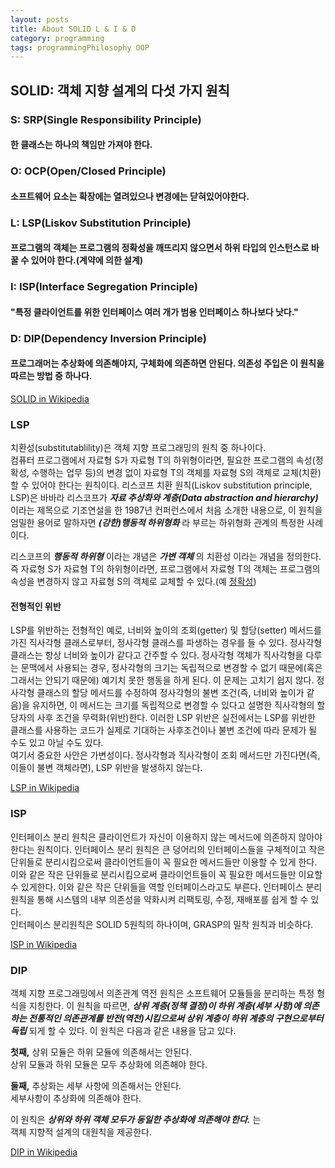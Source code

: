 ```yaml
---
layout: posts
title: About SOLID L & I & D
category: programming
tags: programmingPhilosophy OOP
---
```


## SOLID: 객체 지향 설계의 다섯 가지 원칙

### S: SRP(Single Responsibility Principle)
#### 한 클래스는 하나의 책임만 가져야 한다.

### O: OCP(Open/Closed Principle)
#### 소프트웨어 요소는 확장에는 열려있으나 변경에는 닫혀있어야한다.  

### L: LSP(Liskov Substitution Principle)
#### 프로그램의 객체는 프로그램의 정확성을 깨뜨리지 않으면서 하위 타입의 인스턴스로 바꿀 수 있어야 한다.(계약에 의한 설계)

### I: ISP(Interface Segregation Principle)
#### "특정 클라이언트를 위한 인터페이스 여러 개가 범용 인터페이스 하나보다 낫다."  

### D: DIP(Dependency Inversion Principle)
#### 프로그래머는 추상화에 의존해야지, 구체화에 의존하면 안된다. 의존성 주입은 이 원칙을 따르는 방법 중 하나다. 

[SOLID in Wikipedia](https://ko.wikipedia.org/wiki/SOLID_(%EA%B0%9D%EC%B2%B4_%EC%A7%80%ED%96%A5_%EC%84%A4%EA%B3%84))


### LSP  
치환성(substitutablility)은 객체 지향 프로그래밍의 원칙 중 하나이다.  
컴퓨터 프로그램에서 자료형 S가 자료형 T의 하위형이라면, 필요한 프로그램의 속성(정확성, 수행하는 업무 등)의 변경 없이 자료형 T의 객체를 자료형 S의 객체로 교체(치환)할 수 있어야 한다는 원칙이다. 리스코프 치환 원칙(Liskov substitution principle, LSP)은 바바라 리스코프가 __*자료 추상화와 계층(Data abstraction and hierarchy)*__ 이라는 제목으로 기조연설을 한 1987년 컨퍼런스에서 처음 소개한 내용으로, 이 원칙을 엄밀한 용어로 말하자면 __*(강한)행동적 하위형화*__ 라 부르는 하위형화 관계의 특정한 사례이다.  

리스코프의 __*행동적 하위형*__ 이라는 개념은 __*가변 객체*__ 의 치환성 이라는 개념을 정의한다. 즉 자료형 S가 자료형 T의 하위형이라면, 프로그램에서 자료형 T의 객체는 프로그램의 속성을 변경하지 않고 자료형 S의 객체로 교체할 수 있다.(예 [정확성](https://en.wikipedia.org/wiki/Correctness_(computer_science)))  

#### 전형적인 위반  
LSP를 위반하는 전형적인 예로, 너비와 높이의 조회(getter) 및 할당(setter) 메서드를 가진 직사각형 클래스로부터, 정사각형 클래스를 파생하는 경우를 들 수 있다. 정사각형 클래스는 항상 너비와 높이가 같다고 간주할 수 있다. 정사각형 객체가 직사각형을 다루는 문맥에서 사용되는 경우, 정사각형의 크기는 독립적으로 변경할 수 없기 때문에(혹은 그래서는 안되기 때문에) 예기치 못한 행동을 하게 된다. 이 문제는 고치기 쉽지 않다. 정사각형 클래스의 할당 메서드를 수정하여 정사각형의 불변 조건(즉, 너비와 높이가 같음)을 유지하면, 이 메서드는 크기를 독립적으로 변경할 수 있다고 설명한 직사각형의 할당자의 사후 조건을 무력화(위반)한다. 이러한 LSP 위반은 실전에서는 LSP를 위반한 클래스를 사용하는 코드가 실제로 기대하는 사후조건이나 불변 조건에 따라 문제가 될 수도 있고 아닐 수도 있다.  
여기서 중요한 사안은 가변성이다. 정사각형과 직사각형이 조회 메서드만 가진다면(즉, 이들이 불변 객체라면), LSP 위반을 발생하지 않는다.  

[LSP in Wikipedia](https://ko.wikipedia.org/wiki/%EB%A6%AC%EC%8A%A4%EC%BD%94%ED%94%84_%EC%B9%98%ED%99%98_%EC%9B%90%EC%B9%99)

### ISP  
인터페이스 분리 원칙은 클라이언트가 자신이 이용하지 않는 메서드에 의존하지 않아야 한다는 원칙이다. 인터페이스 분리 원칙은 큰 덩어리의 인터페이스들을 구체적이고 작은 단위들로 분리시킴으로써 클라이언트들이 꼭 필요한 메서드들만 이용할 수 있게 한다. 이와 같은 작은 단위들로 분리시킴으로써 클라이언트들이 꼭 필요한 메서드들만 이요할 수 있게한다. 이와 같은 작은 단위들을 역할 인터페이스라고도 부른다. 인터페이스 분리 원칙을 통해 시스템의 내부 의존성을 약화시켜 리팩토링, 수정, 재배포를 쉽게 할 수 있다.  
인터페이스 분리원칙은 SOLID 5원칙의 하나이며, GRASP의 밀착 원칙과 비슷하다.  

[ISP in Wikipedia](https://ko.wikipedia.org/wiki/%EC%9D%B8%ED%84%B0%ED%8E%98%EC%9D%B4%EC%8A%A4_%EB%B6%84%EB%A6%AC_%EC%9B%90%EC%B9%99)

### DIP  
객체 지향 프로그래밍에서 의존관계 역전 원칙은 소프트웨어 모듈들을 분리하는 특정 형식을 지칭한다. 이 원칙을 따르면, __*상위 계층(정책 결정)이 하위 계층(세부 사항)에 의존하는 전통적인 의존관계를 반전(역전)시킴으로써 상위 계층이 하위 계층의 구현으로부터 독립*__ 되게 할 수 있다. 이 원칙은 다음과 같은 내용을 담고 있다.  

**첫째,** 상위 모듈은 하위 모듈에 의존해서는 안된다.  
상위 모듈과 하위 모듈은 모두 추상화에 의존해야 한다.  

**둘째,** 추상화는 세부 사항에 의존해서는 안된다.  
세부사항이 추상화에 의존해야 한다.  

이 원칙은 __*상위와 하위 객체 모두가 동일한 추상화에 의존해야 한다.*__ 는  
객체 지향적 설계의 대원칙을 제공한다.  

[DIP in Wikipedia](https://ko.wikipedia.org/wiki/%EC%9D%98%EC%A1%B4%EA%B4%80%EA%B3%84_%EC%97%AD%EC%A0%84_%EC%9B%90%EC%B9%99)